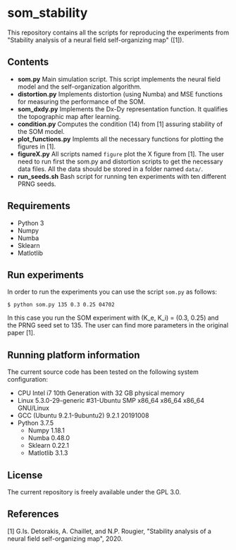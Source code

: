 # som_stability

This repository contains all the scripts for reproducing the experiments from 
"Stability analysis of a neural field self-organizing map" ([1]). 

## Contents
- **som.py**  Main simulation script. This script implements the neural field model and the self-organization algorithm. 
- **distortion.py** Implements distortion (using Numba) and MSE functions for measuring the performance of the SOM.
- **som_dxdy.py** Implements the Dx-Dy representation function. It qualifies the topographic map after learning.
- **condition.py** Computes the condition (14) from [1] assuring stability of the SOM model.
- **plot_functions.py** Implemts all the necessary functions for plotting the figures in [1].
- **figureX.py** All scripts named ``figure`` plot the X figure from [1]. The user need to run first the som.py and distortion scripts to get the necessary data files. All the data should be stored in a folder named ``data/``.
- **run_seeds.sh** Bash script for running ten experiments with ten different PRNG seeds.

## Requirements
 - Python 3
 - Numpy
 - Numba
 - Sklearn
 - Matlotlib


## Run experiments
In order to run the experiments you can use the script ``som.py`` as follows:
```
$ python som.py 135 0.3 0.25 04702
```
In this case you run the SOM experiment with (K_e, K_i) = (0.3, 0.25) 
and the PRNG seed set to 135. The user can find more parameters in the
original paper [1].


## Running platform information
The current source code has been tested on the following system configuration:
- CPU Intel i7 10th Generation with 32 GB physical memory
- Linux 5.3.0-29-generic #31-Ubuntu SMP x86_64 x86_64 x86_64 GNU/Linux
- GCC (Ubuntu 9.2.1-9ubuntu2) 9.2.1 20191008
- Python 3.7.5
  - Numpy 1.18.1
  - Numba 0.48.0
  - Sklearn 0.22.1
  - Matlotlib 3.1.3


## License
The current repository is freely available under the GPL 3.0. 


## References
[1] G.Is. Detorakis, A. Chaillet, and N.P. Rougier, 
"Stability analysis of a neural field self-organizing map", 2020.
